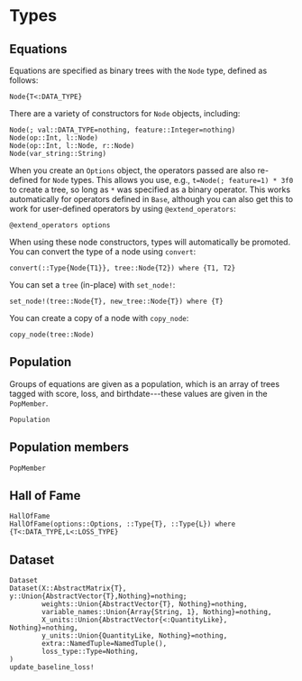 # Types

## Equations

Equations are specified as binary trees with the `Node` type, defined
as follows:

```@docs
Node{T<:DATA_TYPE}
```

There are a variety of constructors for `Node` objects, including:

```@docs
Node(; val::DATA_TYPE=nothing, feature::Integer=nothing)
Node(op::Int, l::Node)
Node(op::Int, l::Node, r::Node)
Node(var_string::String)
```

When you create an `Options` object, the operators
passed are also re-defined for `Node` types.
This allows you use, e.g., `t=Node(; feature=1) * 3f0` to create a tree, so long as
`*` was specified as a binary operator. This works automatically for
operators defined in `Base`, although you can also get this to work
for user-defined operators by using `@extend_operators`:

```@docs
@extend_operators options
```

When using these node constructors, types will automatically be promoted.
You can convert the type of a node using `convert`:

```@docs
convert(::Type{Node{T1}}, tree::Node{T2}) where {T1, T2}
```

You can set a `tree` (in-place) with `set_node!`:

```@docs
set_node!(tree::Node{T}, new_tree::Node{T}) where {T}
```

You can create a copy of a node with `copy_node`:

```@docs
copy_node(tree::Node)
```

## Population

Groups of equations are given as a population, which is
an array of trees tagged with score, loss, and birthdate---these
values are given in the `PopMember`.

```@docs
Population
```

## Population members

```@docs
PopMember
```

## Hall of Fame

```@docs
HallOfFame
HallOfFame(options::Options, ::Type{T}, ::Type{L}) where {T<:DATA_TYPE,L<:LOSS_TYPE}
```

## Dataset

```@docs
Dataset
Dataset(X::AbstractMatrix{T}, y::Union{AbstractVector{T},Nothing}=nothing;
        weights::Union{AbstractVector{T}, Nothing}=nothing,
        variable_names::Union{Array{String, 1}, Nothing}=nothing,
        X_units::Union{AbstractVector{<:QuantityLike}, Nothing}=nothing,
        y_units::Union{QuantityLike, Nothing}=nothing,
        extra::NamedTuple=NamedTuple(),
        loss_type::Type=Nothing,
)
update_baseline_loss!
```
